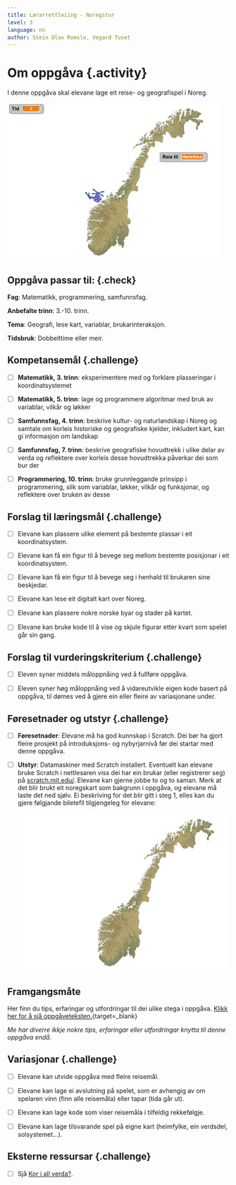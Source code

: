 ```yaml
---
title: Lærarrettleiing - Noregstur
level: 3
language: nn
author: Stein Olav Romslo, Vegard Tuset
---
```



# Om oppgåva {.activity}

I denne oppgåva skal elevane lage eit reise- og geografispel i Noreg.

![Illustrasjon av eit Noregstur-spel](norgestur.png)

## Oppgåva passar til: {.check}

__Fag__: Matematikk, programmering, samfunnsfag.

__Anbefalte trinn__: 3.-10. trinn.

__Tema__: Geografi, lese kart, variablar, brukarinteraksjon.

__Tidsbruk__: Dobbelttime eller meir.

## Kompetansemål {.challenge}

- [ ] __Matematikk, 3. trinn__: eksperimentere med og forklare plasseringar i
      koordinatsystemet

- [ ] __Matematikk, 5. trinn__: lage og programmere algoritmar med bruk av
      variablar, vilkår og løkker

- [ ] __Samfunnsfag, 4. trinn__: beskrive kultur- og naturlandskap i Noreg og
      samtale om korleis historiske og geografiske kjelder, inkludert kart, kan
      gi informasjon om landskap

- [ ] __Samfunnsfag, 7. trinn__: beskrive geografiske hovudtrekk i ulike delar
      av verda og reflektere over korleis desse hovudtrekka påverkar dei som
      bur der

- [ ] __Programmering, 10. trinn__: bruke grunnleggande prinsipp i
      programmering, slik som variablar, løkker, vilkår og funksjonar, og
      reflektere over bruken av desse

## Forslag til læringsmål {.challenge}

- [ ] Elevane kan plassere ulike element på bestemte plassar i eit
  koordinatsystem.

- [ ] Elevane kan få ein figur til å bevege seg mellom bestemte posisjonar i eit
  koordinatsystem.

- [ ] Elevane kan få ein figur til å bevege seg i henhald til brukaren sine
  beskjedar.

- [ ] Elevane kan lese eit digitalt kart over Noreg.

- [ ] Elevane kan plassere nokre norske byar og stader på kartet.

- [ ] Elevane kan bruke kode til å vise og skjule figurar etter kvart som spelet
  går sin gang.

## Forslag til vurderingskriterium {.challenge}

- [ ] Eleven syner middels måloppnåing ved å fullføre oppgåva.

- [ ] Eleven syner høg måloppnåing ved å vidareutvikle eigen kode basert på
  oppgåva, til dømes ved å gjere ein eller fleire av variasjonane under.

## Føresetnader og utstyr {.challenge}

- [ ] __Føresetnader__: Elevane må ha god kunnskap i Scratch. Dei bør ha gjort
  fleire prosjekt på introduksjons- og nybyrjarnivå før dei startar med denne
  oppgåva.

- [ ] __Utstyr__: Datamaskiner med Scratch installert. Eventuelt kan elevane
  bruke Scratch i nettlesaren viss dei har ein brukar (eller registrerer seg) på
  [scratch.mit.edu/](https://scratch.mit.edu/). Elevane kan gjerne jobbe to og
  to saman. Merk at det blir brukt eit noregskart som bakgrunn i oppgåva, og
  elevane må laste det ned sjølv. Ei beskriving for det blir gitt i steg 1,
  elles kan du gjere følgjande biletefil tilgjengeleg for elevane:

  ![Bilete av noregskartet](norgeskart.png)

## Framgangsmåte

Her finn du tips, erfaringar og utfordringar til dei ulike stega i oppgåva.
[Klikk her for å sjå
oppgåveteksten.](../norgestur/norgestur_nn.html){target=_blank}

_Me har diverre ikkje nokre tips, erfaringar eller utfordringar knytta til denne
oppgåva endå._

## Variasjonar {.challenge}

- [ ] Elevane kan utvide oppgåva med fleire reisemål.

- [ ] Elevane kan lage ei avslutning på spelet, som er avhengig av om spelaren
  vinn (finn alle reisemåla) eller tapar (tida går ut).

- [ ] Elevane kan lage kode som viser reisemåla i tilfeldig rekkefølgje.

- [ ] Elevane kan lage tilsvarande spel på eigne kart (heimfylke, ein verdsdel,
  solsystemet...).

## Eksterne ressursar {.challenge}

- [ ] Sjå [Kor i all
  verda?](../hvor_i_all_verden_del1/hvor_i_all_verden_del1_nn.html).
